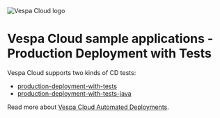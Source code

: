 <!-- Copyright Yahoo. Licensed under the terms of the Apache 2.0 license. See LICENSE in the project root. -->

![Vespa Cloud logo](https://cloud.vespa.ai/assets/logos/vespa-cloud-logo-full-black.png)

# Vespa Cloud sample applications - Production Deployment with Tests

Vespa Cloud supports two kinds of CD tests:

* [production-deployment-with-tests](production-deployment-with-tests)
* [production-deployment-with-tests-java](production-deployment-with-tests-java)

Read more about
[Vespa Cloud Automated Deployments](https://cloud.vespa.ai/en/automated-deployments).

